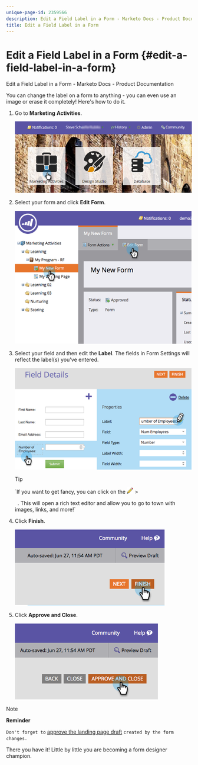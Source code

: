 ```yaml
---
unique-page-id: 2359566
description: Edit a Field Label in a Form - Marketo Docs - Product Documentation
title: Edit a Field Label in a Form
---
```


# Edit a Field Label in a Form {#edit-a-field-label-in-a-form}

Edit a Field Label in a Form - Marketo Docs - Product Documentation

You can change the label on a form to anything - you can even use an image or erase it completely! Here's how to do it.

1. Go to **Marketing** **Activities**.

   ![](assets/login-marketing-activities-3.png)

1. Select your form and click **Edit** **Form**.

   ![](assets/image2014-9-15-17-3a26-3a27.png)

1. Select your field and then edit the **Label**. The fields in Form Settings will reflect the label(s) you've entered.

   ![](assets/image2014-9-15-17-3a26-3a42.png)

   >[!TIP]
   >
   >`If you want to get fancy, you can click on the ![](assets/image2014-9-15-17-3a27-3a7.png)   >
   >
   >` `. This will open a rich text editor and allow you to go to town with images, links, and more!`

1. Click **Finish**.

   ![](assets/image2014-9-15-17-3a27-3a26.png)

1. Click **Approve and Close**.

   ![](assets/image2014-9-15-17-3a27-3a44.png)

>[!NOTE]
>
>**Reminder**
>
>`Don't forget to` [approve the landing page draft](../../../../../welcome-to-marketo-docs/product-docs/demand-generation/landing-pages/understanding-landing-pages/approve-unapprove-or-delete-a-landing-page.md) `created by the form changes.`

There you have it! Little by little you are becoming a form designer champion.

